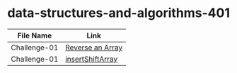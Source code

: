 # data-structures-and-algorithms-401

|File Name           |Link                                       |        
|------------------  | -------------------------------           |
|Challenge-01 |[Reverse an Array ](https://github.com/Maiada-Ibrahim/data-structures-and-algorithms-401/blob/main/challenges/challenge-01/README.md)|
|Challenge-01 |[insertShiftArray ](https://github.com/Maiada-Ibrahim/data-structures-and-algorithms-401/blob/main/challenges/challenge-02/README.md)|